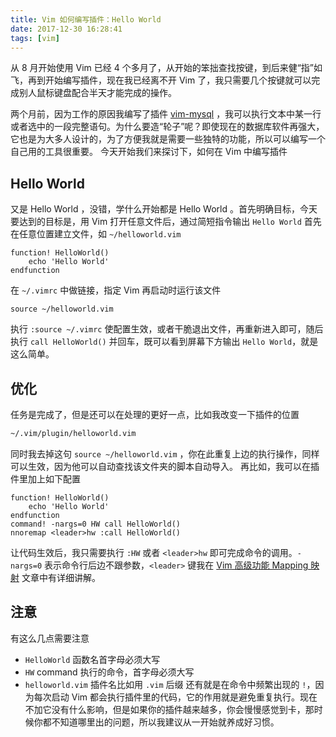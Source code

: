 ```yaml
---
title: Vim 如何编写插件：Hello World
date: 2017-12-30 16:28:41
tags: [vim]
---
```


从 8 月开始使用 Vim 已经 4 个多月了，从开始的笨拙查找按键，到后来健“指”如飞，再到开始编写插件，现在我已经离不开 Vim 了，我只需要几个按键就可以完成别人鼠标键盘配合半天才能完成的操作。
<!-- more --><!-- toc -->
两个月前，因为工作的原因我编写了插件 [vim-mysql](https://github.com/wxnacy/vim-mysql) ，我可以执行文本中某一行或者选中的一段完整语句。为什么要造“轮子”呢？即使现在的数据库软件再强大，它也是为大多人设计的，为了方便我就是需要一些独特的功能，所以可以编写一个自己用的工具很重要。
今天开始我们来探讨下，如何在 Vim 中编写插件
## Hello World
又是 Hello World ，没错，学什么开始都是 Hello World 。首先明确目标，今天要达到的目标是，用 Vim 打开任意文件后，通过简短指令输出 `Hello World`
首先在任意位置建立文件，如 `~/helloworld.vim`
```vim
function! HelloWorld()
    echo 'Hello World'
endfunction
```
在 `~/.vimrc` 中做链接，指定 Vim 再启动时运行该文件
```vim
source ~/helloworld.vim
```
执行 `:source ~/.vimrc` 使配置生效，或者干脆退出文件，再重新进入即可，随后执行 `call HelloWorld()` 并回车，既可以看到屏幕下方输出 `Hello World`，就是这么简单。
## 优化
任务是完成了，但是还可以在处理的更好一点，比如我改变一下插件的位置
```bash
~/.vim/plugin/helloworld.vim
```
同时我去掉这句 `source ~/helloworld.vim` ，你在此重复上边的执行操作，同样可以生效，因为他可以自动查找该文件夹的脚本自动导入。
再比如，我可以在插件里加上如下配置
```vim
function! HelloWorld()
    echo 'Hello World'
endfunction
command! -nargs=0 HW call HelloWorld()
nnoremap <leader>hw :call HelloWorld()
```
让代码生效后，我只需要执行 `:HW` 或者 `<leader>hw` 即可完成命令的调用。`-nargs=0` 表示命令行后边不跟参数，`<leader>` 键我在 [Vim 高级功能 Mapping 映射](/2017/12/01/vim-mappings/#leader) 文章中有详细讲解。
## 注意
有这么几点需要注意
- `HelloWorld` 函数名首字母必须大写
- `HW` command 执行的命令，首字母必须大写
- `helloworld.vim` 插件名比如用 `.vim` 后缀
还有就是在命令中频繁出现的 `!`，因为每次启动 Vim 都会执行插件里的代码，它的作用就是避免重复执行。现在不加它没有什么影响，但是如果你的插件越来越多，你会慢慢感觉到卡，那时候你都不知道哪里出的问题，所以我建议从一开始就养成好习惯。
